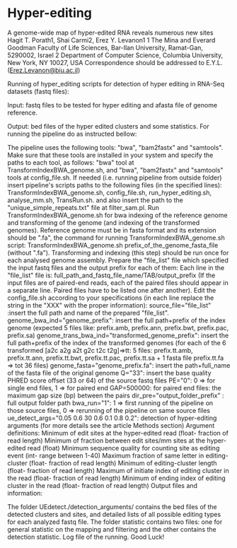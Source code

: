 # Hyper-editing
A genome-wide map of hyper-edited RNA reveals numerous new sites Hagit T. Porath1, Shai Carmi2, Erez Y. Levanon1 1 The Mina and Everard Goodman Faculty of Life Sciences, Bar-Ilan University, Ramat-Gan, 5290002, Israel 2 Department of Computer Science, Columbia University, New York, NY 10027, USA Correspondence should be addressed to E.Y.L. (Erez.Levanon@biu.ac.il)

Running of hyper_editing scripts for detection of hyper editing in RNA-Seq datasets (fastq files):

Input: fastq files to be tested for hyper editing and afasta file of genome reference.

Output: bed files of the hyper edited clusters and some statistics. For running the pipeline do as instructed bellow:

The pipeline uses the following tools: "bwa", "bam2fastx" and "samtools". Make sure that these tools are installed in your system and specify the paths to each tool, as follows: "bwa" tool at TransformIndexBWA_genome.sh, and "bwa", "bam2fastx" and "samtools" tools at config_file.sh.
If needed (i.e. running pipeline from outside folder) insert pipeline's scripts paths to the following files (in the specified lines): TransformIndexBWA_genome.sh, config_file.sh, run_hyper_editing.sh, analyse_mm.sh, TransRun.sh. and also insert the path to the "unique_simple_repeats.txt" file at filter_sam.pl.
Run TransformIndexBWA_genome.sh for bwa indexing of the reference genome and transforming of the genome (and indexing of the transformed genomes). Reference genome must be in fasta format and its extension should be ".fa", the command for running TransformIndexBWA_genome.sh script: TransformIndexBWA_genome.sh prefix_of_the_genome_fasta_file (without ".fa"). Transforming and indexing (this step) should be run once for each analysed genome assembly.
Prepare the "file_list" file which specified the input fastq files and the output prefix for each of them: Each line in the "file_list" file is: full_path_and_fastq_file_name/TAB/output_prefix (If the input files are of paired-end reads, each of the paired files should appear in a separate line. Paired files have to be listed one after another).
Edit the config_file.sh according to your specifications (in each line replace the string in the "XXX" with the proper information):
source_file="file_list" :insert the full path and name of the prepared "file_list".
genome_bwa_ind="genome_prefix": insert the full path+prefix of the index genome (expected 5 files like: prefix.amb, prefix.ann, prefix.bwt, prefix.pac, prefix.sa)
genome_trans_bwa_ind="transformed_genome_prefix": insert the full path+prefix of the index of the transformed genomes (for each of the 6 transformed [a2c a2g a2t g2c t2c t2g]=>tt: 5 files: prefix.tt.amb, prefix.tt.ann, prefix.tt.bwt, prefix.tt.pac, prefix.tt.sa + 1 fasta file prefix.tt.fa => tot 36 files)
genome_fasta="genome_prefix.fa": insert the path+full_name of the fasta file of the original genome
Q="33": insert the base quality PHRED score offset (33 or 64) of the source fastq files
PE="0": 0 => for single end files, 1 => for paired end
GAP=500000: for paired end files: the maximum gap size (bp) between the pairs
dir_pre="output_folder_prefix" : full output folder path
bwa_run="1": 1 => first running of the pipeline on those source files, 0 => rerunning of the pipeline on same source files
ue_detect_args="0.05 0.6 30 0.6 0.1 0.8 0.2": detection of hyper-editing arguments (for more details see the article Methods section) Argument definitions:
Minimum of edit sites at the hyper-edited read (float- fraction of read length)
Minimum of fraction between edit sites/mm sites at the hyper-edited read (float)
Minimum sequence quality for counting site as editing event (int- range between 1-40)
Maximum fraction of same letter in editing-cluster (float- fraction of read length)
Minimum of editing-cluster length (float- fraction of read length)
Maximum of initiate index of editing cluster in the read (float- fraction of read length)
Minimum of ending index of editing cluster in the read (float- fraction of read length)
Output files and information:

The folder UEdetect./detection_arguments/ contains the bed files of the detected clusters and sites, and detailed lists of all possible editing types for each analyzed fastq file.
The folder statistic contains two files: one for general statistic on the mapping and filtering and the other contains the detection statistic.
Log file of the running. 
Good Luck!
